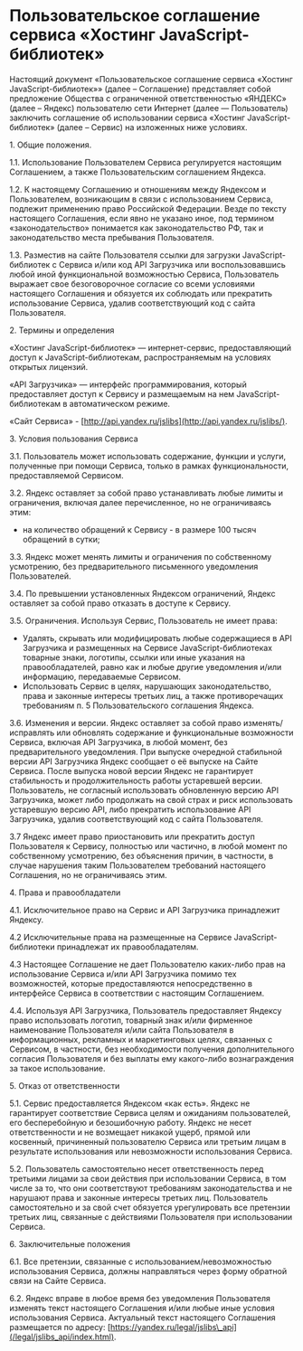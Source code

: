 Пользовательское соглашение сервиса «Хостинг JavaScript\-библиотек»
===================================================================

  Настоящий документ «Пользовательское соглашение сервиса «Хостинг JavaScript\-библиотек»» (далее – Соглашение) представляет собой предложение Общества с ограниченной ответственностью «ЯНДЕКС» (далее – Яндекс) пользователю сети Интернет (далее — Пользователь) заключить соглашение об использовании сервиса «Хостинг JavaScript\-библиотек» (далее – Сервис) на изложенных ниже условиях.


1\. Общие положения.


1\.1\. Использование Пользователем Сервиса регулируется настоящим Соглашением, а также Пользовательским соглашением Яндекса.

 1\.2\. К настоящему Соглашению и отношениям между Яндексом и Пользователем, возникающим в связи с использованием Сервиса, подлежит применению право Российской Федерации. Везде по тексту настоящего Соглашения, если явно не указано иное, под термином «законодательство» понимается как законодательство РФ, так и законодательство места пребывания Пользователя.


1\.3\. Разместив на сайте Пользователя ссылки для загрузки JavaScript\-библиотек с Сервиса и/или код API Загрузчика или воспользовавшись любой иной функциональной возможностью Сервиса, Пользователь выражает свое безоговорочное согласие со всеми условиями настоящего Соглашения и обязуется их соблюдать или прекратить использование Сервиса, удалив соответствующий код с сайта Пользователя.


2\. Термины и определения


«Хостинг JavaScript\-библиотек» — интернет\-сервис, предоставляющий доступ к JavaScript\-библиотекам, распространяемым на условиях открытых лицензий.


«API Загрузчика» — интерфейс программирования, который предоставляет доступ к Сервису и размещаемым на нем JavaScript\-библиотекам в автоматическом режиме.


«Сайт Сервиса» \- [http://api.yandex.ru/jslibs](http://api.yandex.ru/jslibs/).


3\. Условия пользования Сервиса


3\.1\. Пользователь может использовать содержание, функции и услуги, полученные при помощи Сервиса, только в рамках функциональности, предоставляемой Сервисом. 


3\.2\. Яндекс оставляет за собой право устанавливать любые лимиты и ограничения, включая далее перечисленное, но не ограничиваясь этим: 


* на количество обращений к Сервису \- в размере 100 тысяч обращений в сутки;


3\.3\. Яндекс может менять лимиты и ограничения по собственному усмотрению, без предварительного письменного уведомления Пользователей.


3\.4\. По превышении установленных Яндексом ограничений, Яндекс оставляет за собой право отказать в доступе к Сервису.


3\.5\. Ограничения. Используя Сервис, Пользователь не имеет права:


* Удалять, скрывать или модифицировать любые содержащиеся в API Загрузчика и размещенных на Сервисе JavaScript\-библиотеках товарные знаки, логотипы, ссылки или иные указания на правообладателей, равно как и любые другие уведомления и/или информацию, передаваемые Сервисом.
* Использовать Сервис в целях, нарушающих законодательство, права и законные интересы третьих лиц, а также противоречащих требованиям п. 5 Пользовательского соглашения Яндекса.


3\.6\. Изменения и версии. Яндекс оставляет за собой право изменять/исправлять или обновлять содержание и функциональные возможности Сервиса, включая API Загрузчика, в любой момент, без предварительного уведомления. При выпуске очередной стабильной версии API Загрузчика Яндекс сообщает о её выпуске на Сайте Сервиса. После выпуска новой версии Яндекс не гарантирует стабильность и продолжительность работы устаревшей версии. Пользователь, не согласный использовать обновленную версию API Загрузчика, может либо продолжать на свой страх и риск использовать устаревшую версию API, либо прекратить использование API Загрузчика, удалив соответствующий код с сайта Пользователя.


3\.7 Яндекс имеет право приостановить или прекратить доступ Пользователя к Сервису, полностью или частично, в любой момент по собственному усмотрению, без объяснения причин, в частности, в случае нарушения таким Пользователем требований настоящего Соглашения, но не ограничиваясь этим.


4\. Права и правообладатели


4\.1\. Исключительное право на Сервис и API Загрузчика принадлежит Яндексу.


4\.2 Исключительные права на размещенные на Сервисе JavaScript\-библиотеки принадлежат их правообладателям.


4\.3 Настоящее Соглашение не дает Пользователю каких\-либо прав на использование Сервиса и/или API Загрузчика помимо тех возможностей, которые предоставляются непосредственно в интерфейсе Сервиса в соответствии с настоящим Соглашением.


4\.4\. Используя API Загрузчика, Пользователь предоставляет Яндексу право использовать логотип, товарный знак и/или фирменное наименование Пользователя и/или сайта Пользователя в информационных, рекламных и маркетинговых целях, связанных с Сервисом, в частности, без необходимости получения дополнительного согласия Пользователя и без выплаты ему какого\-либо вознаграждения за такое использование.


5\. Отказ от ответственности


5\.1\. Сервис предоставляется Яндексом «как есть». Яндекс не гарантирует соответствие Сервиса целям и ожиданиям пользователей, его бесперебойную и безошибочную работу. Яндекс не несет ответственности и не возмещает никакой ущерб, прямой или косвенный, причиненный пользователю Сервиса или третьим лицам в результате использования или невозможности использования Сервиса.


5\.2\. Пользователь самостоятельно несет ответственность перед третьими лицами за свои действия при использовании Сервиса, в том числе за то, что они соответствуют требованиям законодательства и не нарушают права и законные интересы третьих лиц. Пользователь самостоятельно и за свой счет обязуется урегулировать все претензии третьих лиц, связанные с действиями Пользователя при использовании Сервиса.


6\. Заключительные положения


6\.1\. Все претензии, связанные с использованием/невозможностью использования Сервиса, должны направляться через форму обратной связи на Сайте Сервиса.


6\.2\. Яндекс вправе в любое время без уведомления Пользователя изменять текст настоящего Соглашения и/или любые иные условия использования Сервиса. Актуальный текст настоящего Соглашения размещается по адресу: [https://yandex.ru/legal/jslibs\_api](/legal/jslibs_api/index.html).

  
